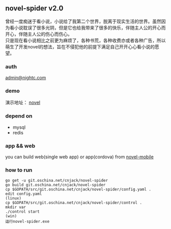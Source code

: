 ## novel-spider v2.0
曾经一度痴迷于看小说，小说给了我第二个世界，脱离于现实生活的世界。虽然因为看小说耽误了很多光阴，但是它也给我带来了很多的快乐，伴随主人公的开心而开心，伴随主人公的伤心而伤心。  
只是现在看小说相比之前更为麻烦了，各种书荒，各种收费亦或者各种广告，所以萌生了开发novel的想法，旨在不侵犯他的前提下满足自己开开心心看小说的愿望。  

### auth
admin@nightc.com

### demo
演示地址： [novel](https://novel.nightc.com) 
### depend on
 - mysql
 - redis
### app && web
you can build web(single web app) or app(cordova) from [novel-mobile](https://gitee.com/cnjack/novel-mobile)
### how to run

```
go get -u git.oschina.net/cnjack/novel-spider
go build git.oschina.net/cnjack/novel-spider
cp $GOPATH/src/git.oschina.net/cnjack/novel-spider/config.yaml .
edit config.yaml
(linux)
cp $GOPATH/src/git.oschina.net/cnjack/novel-spider/control .
mkdir var
./control start
(win)
运行novel-spider.exe
```